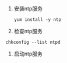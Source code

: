 1. 安装ntp服务

   ```
   yum install -y ntp
   ```

2. 检查ntp服务

`chkconfig --list ntpd`

1. 启动ntp服务



